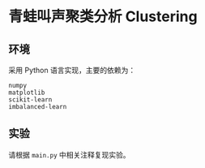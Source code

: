 # 青蛙叫声聚类分析 Clustering

## 环境

采用 Python 语言实现，主要的依赖为：

```
numpy
matplotlib
scikit-learn
imbalanced-learn
```

## 实验

请根据 `main.py` 中相关注释复现实验。
